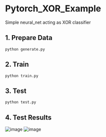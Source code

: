 # Pytorch_XOR_Example
Simple neural_net acting as XOR classifier

## 1. Prepare Data
~~~
python generate.py
~~~
## 2. Train
~~~
python train.py
~~~
## 3. Test
~~~
python test.py
~~~
## 4. Test Results
![image](https://user-images.githubusercontent.com/77431192/140401320-50c345d5-54b0-486e-bd24-764f96d89d22.png)
![image](https://user-images.githubusercontent.com/77431192/140401298-20e1d65a-8bd6-419c-af39-641e4e54af79.png)

